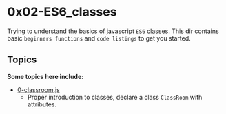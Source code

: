 # 0x02-ES6_classes
  
  Trying to understand the basics of javascript `ES6` classes. This dir contains basic `beginners functions` and `code listings` to get you started. 

## Topics
  **Some topics here include:**

- [0-classroom.js](0-classroom.js)
  - Proper introduction to classes, declare a class `ClassRoom` with attributes.
